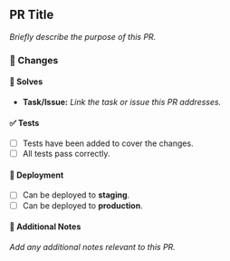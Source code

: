 ## PR Title

_Briefly describe the purpose of this PR._

### 🚀 Changes

#### 🎯 Solves

- **Task/Issue:** _Link the task or issue this PR addresses._

#### ✅ Tests

- [ ] Tests have been added to cover the changes.
- [ ] All tests pass correctly.

#### 🚀 Deployment

- [ ] Can be deployed to **staging**.
- [ ] Can be deployed to **production**.

#### 📝 Additional Notes

_Add any additional notes relevant to this PR._
